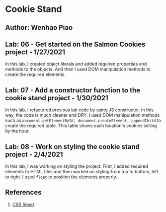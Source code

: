 # Cookie Stand  

## Author: Wenhao Piao  

## Lab: 06 - Get started on the Salmon Cookies project - 1/27/2021  
In this lab, I created object literals and added required properties and methods to the objects. And then I used DOM manipulation methods to create the required elements.

## Lab: 07 - Add a constructor function to the cookie stand project - 1/30/2021 
In this lab, I refactored previous lab code by using JS constructor. In this way, the code is much cleaner and DRY. I used DOM manipulation methods such as `document.getElementById, document.createElement, appendChild` to create the required table. This table shows each location's cookies selling by the hour.  

## Lab: 08 - Work on styling the cookie stand project - 2/4/2021  
In this lab, I was working on styling the project. First, I added required elements to HTML files and then worked on styling from top to bottom, left to right. I used `float` to position the elements properly.

## References 
1. [CSS Reset](https://meyerweb.com/eric/tools/css/reset/)

